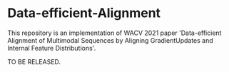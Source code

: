 # Data-efficient-Alignment
This repository is an implementation of WACV 2021 paper 'Data-efficient Alignment of Multimodal Sequences by Aligning GradientUpdates and Internal Feature Distributions'.

TO BE RELEASED.
